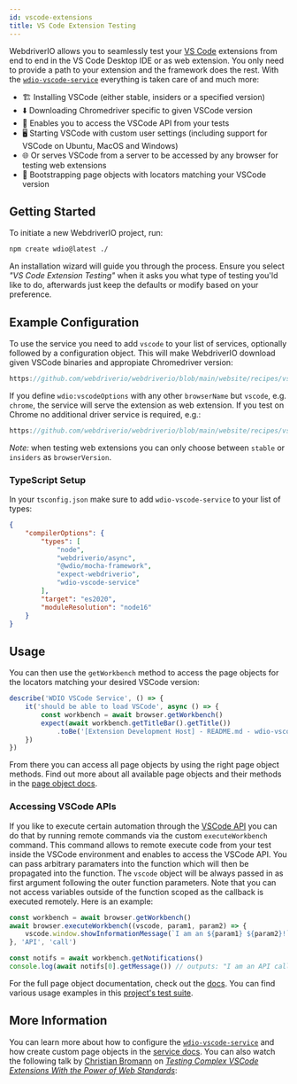 ```yaml
---
id: vscode-extensions
title: VS Code Extension Testing
---
```


WebdriverIO allows you to seamlessly test your [VS Code](https://code.visualstudio.com/) extensions from end to end in the VS Code Desktop IDE or as web extension. You only need to provide a path to your extension and the framework does the rest. With the [`wdio-vscode-service`](https://www.npmjs.com/package/wdio-vscode-service) everything is taken care of and much more:

- 🏗️ Installing VSCode (either stable, insiders or a specified version)
- ⬇️ Downloading Chromedriver specific to given VSCode version
- 🚀 Enables you to access the VSCode API from your tests
- 🖥️ Starting VSCode with custom user settings (including support for VSCode on Ubuntu, MacOS and Windows)
- 🌐 Or serves VSCode from a server to be accessed by any browser for testing web extensions
- 📔 Bootstrapping page objects with locators matching your VSCode version

## Getting Started

To initiate a new WebdriverIO project, run:

```sh
npm create wdio@latest ./
```

An installation wizard will guide you through the process. Ensure you select _"VS Code Extension Testing"_ when it asks you what type of testing you'ld like to do, afterwards just keep the defaults or modify based on your preference.

## Example Configuration

To use the service you need to add `vscode` to your list of services, optionally followed by a configuration object. This will make WebdriverIO download given VSCode binaries and appropiate Chromedriver version:

```js reference useHTTPS
https://github.com/webdriverio/webdriverio/blob/main/website/recipes/vscode-extension/electron.js
```

If you define `wdio:vscodeOptions` with any other `browserName` but `vscode`, e.g. `chrome`, the service will serve the extension as web extension. If you test on Chrome no additional driver service is required, e.g.:

```js reference useHTTPS
https://github.com/webdriverio/webdriverio/blob/main/website/recipes/vscode-extension/chrome.js
```

_Note:_ when testing web extensions you can only choose between `stable` or `insiders` as `browserVersion`.

### TypeScript Setup

In your `tsconfig.json` make sure to add `wdio-vscode-service` to your list of types:

```json
{
    "compilerOptions": {
        "types": [
            "node",
            "webdriverio/async",
            "@wdio/mocha-framework",
            "expect-webdriverio",
            "wdio-vscode-service"
        ],
        "target": "es2020",
        "moduleResolution": "node16"
    }
}
```

## Usage

You can then use the `getWorkbench` method to access the page objects for the locators matching your desired VSCode version:

```ts
describe('WDIO VSCode Service', () => {
    it('should be able to load VSCode', async () => {
        const workbench = await browser.getWorkbench()
        expect(await workbench.getTitleBar().getTitle())
            .toBe('[Extension Development Host] - README.md - wdio-vscode-service - Visual Studio Code')
    })
})
```

From there you can access all page objects by using the right page object methods. Find out more about all available page objects and their methods in the [page object docs](https://webdriverio-community.github.io/wdio-vscode-service/).

### Accessing VSCode APIs

If you like to execute certain automation through the [VSCode API](https://code.visualstudio.com/api/references/vscode-api) you can do that by running remote commands via the custom `executeWorkbench` command. This command allows to remote execute code from your test inside the VSCode environment and enables to access the VSCode API. You can pass arbitrary paramaters into the function which will then be propagated into the function. The `vscode` object will be always passed in as first argument following the outer function parameters. Note that you can not access variables outside of the function scoped as the callback is executed remotely. Here is an example:

```ts
const workbench = await browser.getWorkbench()
await browser.executeWorkbench((vscode, param1, param2) => {
    vscode.window.showInformationMessage(`I am an ${param1} ${param2}!`)
}, 'API', 'call')

const notifs = await workbench.getNotifications()
console.log(await notifs[0].getMessage()) // outputs: "I am an API call!"
```

For the full page object documentation, check out the [docs](https://webdriverio-community.github.io/wdio-vscode-service/modules.html). You can find various usage examples in this [project's test suite](https://github.com/webdriverio-community/wdio-vscode-service/blob/main/test/specs).

## More Information

You can learn more about how to configure the [`wdio-vscode-service`](https://www.npmjs.com/package/wdio-vscode-service) and how create custom page objects in the [service docs](/docs/wdio-vscode-service). You can also watch the following talk by [Christian Bromann](https://twitter.com/bromann) on [_Testing Complex VSCode Extensions With the Power of Web Standards_](https://www.youtube.com/watch?v=PhGNTioBUiU):

<LiteYouTubeEmbed id="PhGNTioBUiU" title="Testing Complex VSCode Extensions With the Power of Web Standards" />
